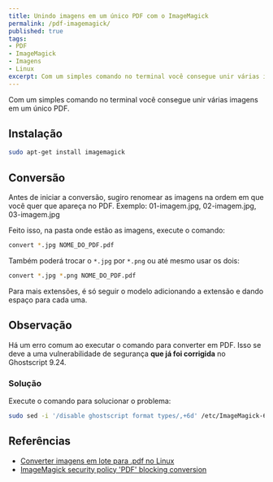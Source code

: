 ```yaml
---
title: Unindo imagens em um único PDF com o ImageMagick
permalink: /pdf-imagemagick/
published: true
tags:
- PDF
- ImageMagick
- Imagens
- Linux
excerpt: Com um simples comando no terminal você consegue unir várias imagens em um único PDF.
---
```

Com um simples comando no terminal você consegue unir várias imagens em um único PDF.

## Instalação
```sh
sudo apt-get install imagemagick 
```

## Conversão
Antes de iniciar a conversão, sugiro renomear as imagens na ordem em que você quer que apareça no PDF. Exemplo: 01-imagem.jpg, 02-imagem.jpg, 03-imagem.jpg

Feito isso, na pasta onde estão as imagens, execute o comando:
```sh
convert *.jpg NOME_DO_PDF.pdf
```

Também poderá trocar o ```*.jpg``` por ```*.png``` ou até mesmo usar os dois:
```sh
convert *.jpg *.png NOME_DO_PDF.pdf
```
Para mais extensões, é só seguir o modelo adicionando a extensão e dando espaço para cada uma.

## Observação
Há um erro comum ao executar o comando para converter em PDF. Isso se deve a uma vulnerabilidade de segurança **que já foi corrigida** no Ghostscript 9.24.

### Solução
Execute o comando para solucionar o problema:
```sh
sudo sed -i '/disable ghostscript format types/,+6d' /etc/ImageMagick-6/policy.xml
```

## Referências

- [Converter imagens em lote para .pdf no Linux](https://linuxdicasesuporte.blogspot.com/2020/08/converter-imagens-em-lote-para-pdf-no.html)
- [ImageMagick security policy 'PDF' blocking conversion](https://stackoverflow.com/questions/52998331/imagemagick-security-policy-pdf-blocking-conversion)